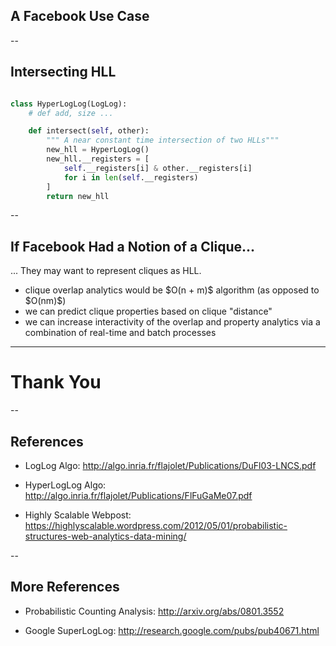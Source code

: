 ## A Facebook Use Case

--

## Intersecting HLL

```python

class HyperLogLog(LogLog):
    # def add, size ...

    def intersect(self, other):
        """ A near constant time intersection of two HLLs"""
        new_hll = HyperLogLog()
        new_hll.__registers = [
            self.__registers[i] & other.__registers[i]
            for i in len(self.__registers)
        ]
        return new_hll
```

--

## If Facebook Had a Notion of a Clique...

... They may want to represent cliques as HLL.

<ul>
<li class="fragment">clique overlap analytics would be $O(n + m)$ algorithm
  (as opposed to $O(nm)$)</li>
<li class="fragment">we can predict clique properties based on clique "distance"</li>
<li class="fragment">we can increase interactivity of the overlap and property analytics via a
  combination of real-time and batch processes</li>
</ul>

---

# Thank You

--

## References

- LogLog Algo: http://algo.inria.fr/flajolet/Publications/DuFl03-LNCS.pdf

- HyperLogLog Algo: http://algo.inria.fr/flajolet/Publications/FlFuGaMe07.pdf

- Highly Scalable Webpost: https://highlyscalable.wordpress.com/2012/05/01/probabilistic-structures-web-analytics-data-mining/

--

## More References

- Probabilistic Counting Analysis: http://arxiv.org/abs/0801.3552

- Google SuperLogLog: http://research.google.com/pubs/pub40671.html